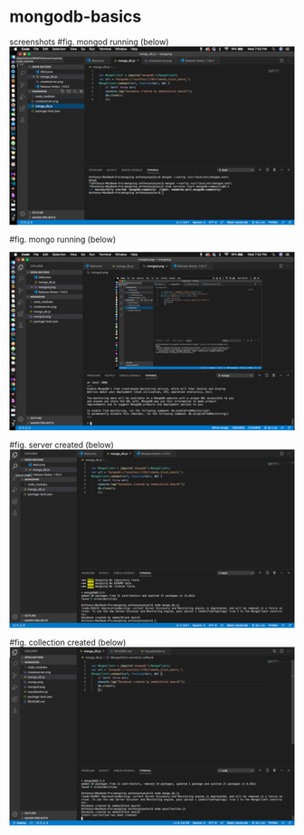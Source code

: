 # mongodb-basics

screenshots
#fig. mongod running (below)
![](mongod.png)

#fig. mongo running (below)

![](mongo.png)

#fig. server created (below)
![](createserver.png)

#fig. collection created (below)
![](hendrix.png)

